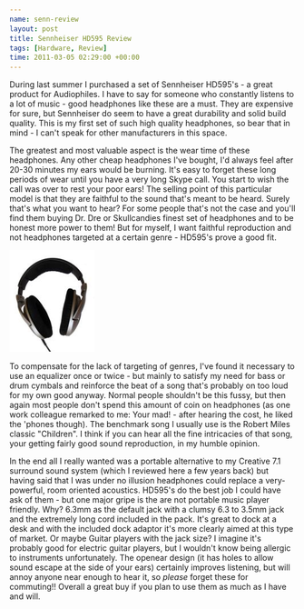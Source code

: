 ```yaml
--- 
name: senn-review
layout: post
title: Sennheiser HD595 Review
tags: [Hardware, Review]
time: 2011-03-05 02:29:00 +00:00
---
```

During last summer I purchased a set of Sennheiser HD595's - a 
great product for Audiophiles. I have to say for someone who constantly 
listens to a lot of music - good headphones like these are a must. They 
are expensive for sure, but Sennheiser do seem to have a great durability 
and solid build quality. This is my first set of such high quality headphones, 
so bear that in mind - I can't speak for other manufacturers in this space.

The greatest and most valuable aspect is the wear time of these headphones. Any 
other cheap headphones I've bought, I'd always feel after 20-30 minutes my 
ears would be burning. It's easy to forget these long periods of wear until 
you have a very long Skype call. You start to wish the call was over to rest 
your poor ears! The selling point of this particular model is that they are 
faithful to the sound that's meant to be heard. Surely that's what you want to hear? 
For some people that's not the case and you'll find them buying Dr. Dre or 
Skullcandies finest set of headphones and to be honest more power to them! But 
for myself, I  want faithful reproduction and not headphones targeted at a 
certain genre - HD595's prove a good fit.

<a href="http://farm5.static.flickr.com/4138/4777334194_0bba662131.jpg" title="An Example of Sennheiser Headphones. (Photo credit: gcg2009)"><img src="/files/2011/03/senn.jpg" class="left" alt="Sennheiser Headphones"/></a>

To compensate for the lack of targeting of genres, I've found it necessary to use 
an equalizer once or twice - but mainly to satisfy my need for bass or drum cymbals 
and reinforce the beat of a song that's probably on too loud for my own good anyway. 
Normal people shouldn't be this fussy, but then again most people don't spend this 
amount of coin on headphones (as one work colleague remarked to me: Your mad! - after 
hearing the cost, he liked the 'phones though). The benchmark song I usually use is the 
Robert Miles classic "Children". I think if you can hear all the fine intricacies of 
that song, your getting fairly good sound reproduction, in my humble opinion.

In the end all I really wanted was a portable alternative to my Creative 7.1 surround 
sound system (which I reviewed here a few years back) but having said that I was under 
no illusion headphones could replace a very-powerful, room oriented acoustics. HD595's 
do the best job I could have ask of them - but one major gripe is the are not portable 
music player friendly. Why? 6.3mm as the default jack with a clumsy 6.3 to 3.5mm jack 
and the extremely long cord included in the pack. It's great to dock at a desk and with 
the included dock adaptor it's more clearly aimed at this type of market. Or maybe Guitar 
players with the jack size? I imagine it's probably good for electric guitar players, but 
I wouldn't know being allergic to instruments unfortunately. The openear design (it has 
holes to allow sound escape at the side of your ears) certainly improves listening, but 
will annoy anyone near enough to hear it, so *please* forget these for commuting!! Overall 
a great buy if you plan to use them as much as I have and will.


